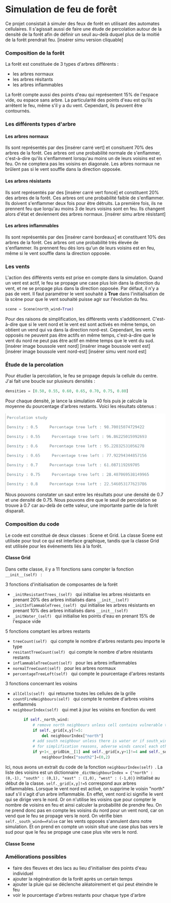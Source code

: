 # Simulation de feu de forêt
Ce projet consistait à simuler des feux de forêt en utilisant des automates cellulaires. Il s'agissait aussi de faire une étude de percolation autour de la densité de la forêt afin de définir un seuil au-delà duquel plus de la moitié de la forêt prendrait feu.
[insérer simu version cliquable]

### Composition de la forêt
La forêt est constituée de 3 types d'arbres différents :
- les arbres normaux
- les arbres résitants
- les arbres inflammables

La forêt compte aussi des points d'eau qui représentent 15% de l'espace vide, ou espace sans arbre. La particularité des points d'eau est qu'ils arrêtent le feu, même s'il y a du vent. Cependant, ils peuvent être contournés.

### Les différents types d'arbre
#### Les arbres normaux
Ils sont représentés par des [insérer carré vert] et consituent 70% des arbres de la forêt. Ces arbres ont une probabilité normale de s'enflammer, c'est-à-dire qu'ils s'enflamment lorsqu'au moins un de leurs voisins est en feu. On ne comptera pas les voisins en diagonale. Les arbres normaux ne brûlent pas si le vent souffle dans la direction opposée.

#### Les arbres résistants
Ils sont représentés par des [insérer carré vert foncé] et constituent 20% des arbres de la forêt. Ces arbres ont une probabilité faible de s'enflammer. Ils doivent s'enflammer deux fois pour être détruits. La première fois, ils ne prennent feu que lorqu'au moins 3 de leurs voisins sont en feu. Ils changent alors d'état et deviennent des arbres normaux.
[insérer simu arbre résistant]

#### Les arbres inflammables
Ils sont représentés par des [insérer carré bordeaux] et constituent 10% des arbres de la forêt. Ces arbres ont une probabilité très élevée de s'enflammer. Ils prennent feu dès lors qu'un de leurs voisins est en feu, même si le vent souffle dans la direction opposée.

### Les vents
L'action des différents vents est prise en compte dans la simulation. Quand un vent est actif, le feu se propage une case plus loin dans la direction du vent, et ne se propage plus dans la direction opposée. Par défaut, il n'y a pas de vent. Il faut paramétrer le vent souhaité à **True** dans l'initialisation de la scène pour que le vent souhaité puisse agir sur l'évolution du feu.
```python
scene = Scene(north_wind=True)
```
Pour des raisons de simplification, les différents vents s'additionnent. C'est-à-dire que si le vent nord et le vent est sont activés en même temps, on obtient un vend qui va dans la direction nord-est. Cependant, les vents opposés ne peuvent pas être actifs en même temps, c'est-à-dire que le vent du nord ne peut pas être actif en même temps que le vent du sud.
[insérer image boussole vent nord] [insérer image boussole vent est] [insérer image boussole vent nord-est]
[insérer simu vent nord est]

### Étude de la percolation
Pour étudier la percolation, le feu se propage depuis la cellule du centre. J'ai fait une boucle sur plusieurs densités :
```python
densities = [0.50, 0.55, 0.60, 0.65, 0.70, 0.75, 0.80]
```
Pour chaque densité, je lance la simulation 40 fois puis je calcule la moyenne du pourcentage d'arbres restants. Voici les résultats obtenus :  

![Résulats de la percolation](Images/percolation_results.PNG)  
Nous pouvons constater un saut entre les résultats pour une densité de 0.7 et une densité de 0.75. Nous pouvons dire que le seuil de percolation se trouve à 0.7 car au-delà de cette valeur, une importante partie de la forêt disparaît.


### Composition du code
Le code est constitué de deux classes : Scene et Grid.
La classe Scene est utilisée pour tout ce qui est interface graphique, tandis que la classe Grid est utilisée pour les événements liés à la forêt.

#### Classe Grid
Dans cette classe, il y a 11 fonctions sans compter la fonction ```__init__(self) ``` :  

3 fonctions d'initialisation de composantes de la forêt
* ```_initResistantTrees_(self) ``` qui initialise les arbres résistants en prenant 20% des arbres initialisés dans ```__init__(self) ```
* ```_initInflammableTrees_(self) ``` qui initialise les arbres résistants en prenant 10% des arbres initialisés dans ```__init__(self) ```
* ```_initWater_(self) ``` qui initialise les points d'eau en prenant 15% de l'espace vide  

5 fonctions comptant les arbres restants
* ```treeCount(self) ``` qui compte le nombre d'arbres restants peu importe le type
* ```resitantTreeCount(self) ``` qui compte le nombre d'arbre résistants restants
* ```inflammableTreeCount(self) ``` pour les arbres inflammables
* ```normalTreeCount(self) ``` pour les arbres normaux
* ```percentageTreeLeft(self) ``` qui compte le pourcentage d'arbres restants   

3 fonctions concernant les voisins
* ```allCells(self) ``` qui retourne toutes les cellules de la grille
* ```countFireNeighbours(self) ``` qui compte le nombre d'arbres voisins enflammés
* ```neighbourIndex(self) ``` qui met à jour les voisins en fonction du vent
```python
        if self._north_wind:
            # remove north neighbours unless cell contains vulnerable tree
            if self._grid[x,y]!=5:
                del neighbourIndex["north"]
            # add south neighbour unless there is water or if south_wind is enabled
            # for simplification reasons, adverse winds cancel each other
            if y+1<__gridDim__[1] and self._grid[x,y+1]!=4 and self._south_wind==False:
                neighbourIndex["south2"]=(0,2)
```
Ici, nous avons un extrait du code de la fonction ```neighbourIndex(self) ```. La liste des voisins est un dictionnaire ```_dictNeighbourIndex = {"north" : (0,-1), "south" : (0,1), "east" : (1,0), "west" : (-1,0)}``` initialisé au début de la classe. ```self._grid[x,y]!=5``` correspond aux arbres inflammables. Lorsque le vent nord est activé, on supprime le voisin "north" sauf s'il s'agit d'un arbre inflammable. En effet, vent nord ici signifie le vent qui se dirige vers le nord. Or on n'utilise les voisins que pour compter le nombre de voisins en feu et ainsi calculer la probabilité de prendre feu. On ne prend donc pas en compte les voisins du nord pour un vent nord, car on vend que le feu se propage vers le nord. On vérifie bien ```self._south_wind==False``` car les vents opposés s'annulent dans notre simulation. Et on prend en compte un voisin situé une case plus bas vers le sud pour que le feu se propage une case plus vite vers le nord.

#### Classe Scene

### Améliorations possibles
- faire des fleuves et des lacs au lieu d'initialiser des points d'eau individuel
- ajouter la régénération de la forêt après un certain temps
- ajouter la pluie qui se déclenche aléatoirement et qui peut éteindre le feu
- voir le pourcentage d'arbres restants pour chaque type d'arbre




